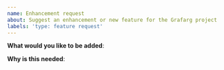 ```yaml
---
name: Enhancement request
about: Suggest an enhancement or new feature for the Grafarg project
labels: 'type: feature request'
---
```


<!-- Please only use this template for submitting feature requests -->

**What would you like to be added**:

**Why is this needed**:
